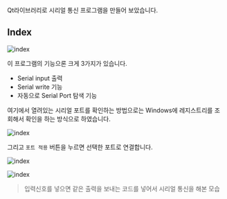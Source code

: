 Qt라이브러리로 시리얼 통신 프로그램을 만들어 보았습니다.

## Index

![index](/img/index.jpg)

이 프로그램의 기능으론 크게 3가지가 있습니다.

* Serial input 출력
* Serial write 기능
* 자동으로 Serial Port 탐색 기능

여기에서 열려있는 시리얼 포트를 확인하는 방법으로는 Windows에 레지스트리를 조회해서 확인을 하는 방식으로 하였습니다.

![index](/img/comboBox.jpg)

그리고 `포트 적용` 버튼을 누르면 선택한 포트로 연결합니다.

![index](/img/connet.jpg)

![index](/img/Hello.png)

> 입력신호를 넣으면 같은 출력을 보내는 코드를  넣어서 시리얼 통신을 해본 모습
